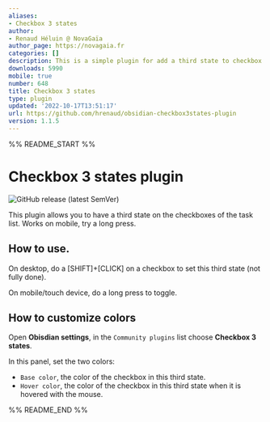 ```yaml
---
aliases:
- Checkbox 3 states
author:
- Renaud Héluin @ NovaGaïa
author_page: https://novagaia.fr
categories: []
description: This is a simple plugin for add a third state to checkbox list.
downloads: 5990
mobile: true
number: 648
title: Checkbox 3 states
type: plugin
updated: '2022-10-17T13:51:17'
url: https://github.com/hrenaud/obsidian-checkbox3states-plugin
version: 1.1.5
---
```


%% README_START %%

# Checkbox 3 states plugin

![GitHub release (latest SemVer)](https://img.shields.io/github/v/release/hrenaud/obsidian-checkbox3states-plugin?style=for-the-badge&sort=semver)

This plugin allows you to have a third state on the checkboxes of the task list.
Works on mobile, try a long press.

## How to use.

On desktop, do a [SHIFT]+[CLICK] on a checkbox to set this third state (not fully done).

On mobile/touch device, do a long press to toggle.

## How to customize colors

Open **Obisdian settings**, in the `Community plugins` list choose **Checkbox 3 states**.

In this panel, set the two colors:

-   `Base color`, the color of the checkbox in this third state.
-   `Hover color`, the color of the checkbox in this third state when it is hovered with the mouse.


%% README_END %%
